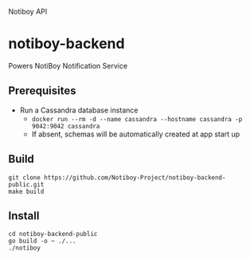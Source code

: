 
Notiboy API

# notiboy-backend
Powers NotiBoy Notification Service


## Prerequisites

- Run a Cassandra database instance
  - `docker run --rm -d --name cassandra --hostname cassandra -p 9042:9042 cassandra`
  - If absent, schemas will be automatically created at app start up

## Build

    git clone https://github.com/Notiboy-Project/notiboy-backend-public.git
    make build

## Install

  
    cd notiboy-backend-public
    go build -o ~ ./...
    ./notiboy
